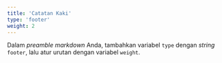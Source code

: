 ```yaml
---
title: 'Catatan Kaki'
type: 'footer'
weight: 2
---
```


Dalam _preamble markdown_ Anda, tambahkan variabel `type` dengan _string_ `footer`, lalu atur urutan dengan variabel `weight`.